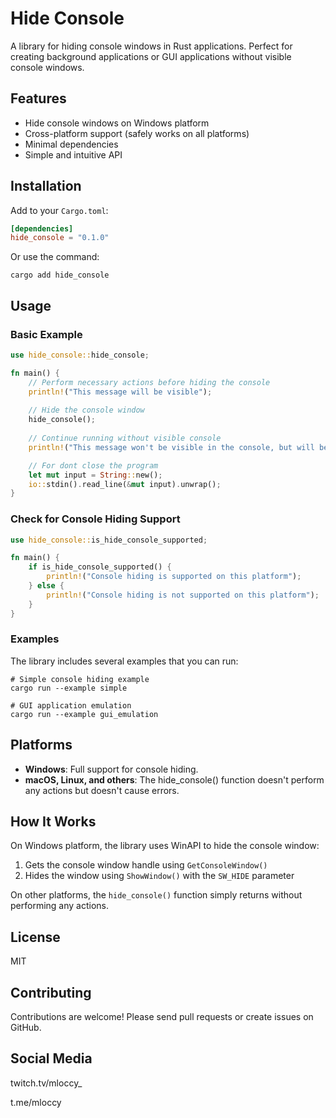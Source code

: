 # Hide Console

A library for hiding console windows in Rust applications. Perfect for creating background applications or GUI applications without visible console windows.

## Features

- Hide console windows on Windows platform
- Cross-platform support (safely works on all platforms)
- Minimal dependencies
- Simple and intuitive API

## Installation

Add to your `Cargo.toml`:

```toml
[dependencies]
hide_console = "0.1.0"
```

Or use the command:

```
cargo add hide_console
```

## Usage

### Basic Example

```rust
use hide_console::hide_console;

fn main() {
    // Perform necessary actions before hiding the console
    println!("This message will be visible");
    
    // Hide the console window
    hide_console();
    
    // Continue running without visible console
    println!("This message won't be visible in the console, but will be written to stdout");

    // For dont close the program
    let mut input = String::new();
    io::stdin().read_line(&mut input).unwrap();
}
```

### Check for Console Hiding Support

```rust
use hide_console::is_hide_console_supported;

fn main() {
    if is_hide_console_supported() {
        println!("Console hiding is supported on this platform");
    } else {
        println!("Console hiding is not supported on this platform");
    }
}
```

### Examples

The library includes several examples that you can run:

```
# Simple console hiding example
cargo run --example simple

# GUI application emulation
cargo run --example gui_emulation
```

## Platforms

- **Windows**: Full support for console hiding.
- **macOS, Linux, and others**: The hide_console() function doesn't perform any actions but doesn't cause errors.

## How It Works

On Windows platform, the library uses WinAPI to hide the console window:

1. Gets the console window handle using `GetConsoleWindow()`
2. Hides the window using `ShowWindow()` with the `SW_HIDE` parameter

On other platforms, the `hide_console()` function simply returns without performing any actions.

## License

MIT

## Contributing

Contributions are welcome! Please send pull requests or create issues on GitHub.

## Social Media

twitch.tv/mloccy_

t.me/mloccy
